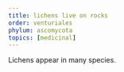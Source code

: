 ```yaml
---
title: lichens live on rocks
order: venturiales
phylum: ascomycota
topics: [medicinal]
---
```

Lichens appear in many species.
